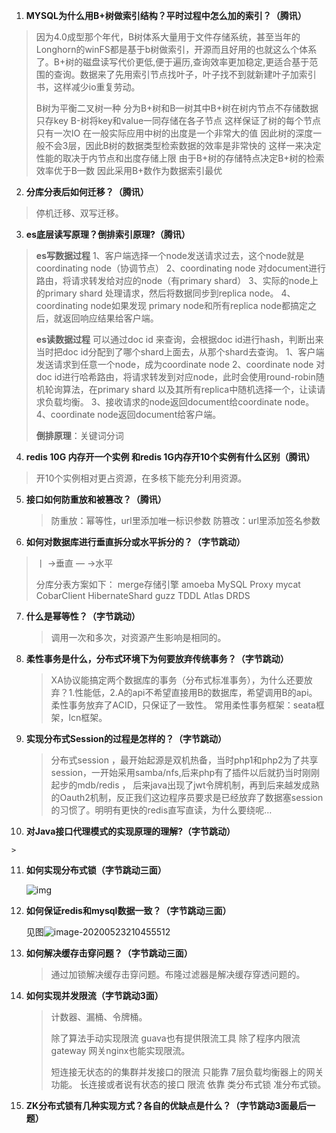 1.  **MYSQL为什么用B+树做索引结构？平时过程中怎么加的索引？（腾讯）** 

   >  因为4.0成型那个年代，B树体系大量用于文件存储系统，甚至当年的Longhorn的winFS都是基于b树做索引，开源而且好用的也就这么个体系了。B+树的磁盘读写代价更低,便于遍历,查询效率更加稳定,更适合基于范围的查询。数据来了先用索引节点找叶子，叶子找不到就新建叶子加索引书，这样减少io重复劳动。
   >
   > B树为平衡二叉树一种 分为B+树和B—树其中B+树在树内节点不存储数据只存key B-树将key和value一同存储在各子节点
   > 这样保证了树的每个节点只有一次IO
   > 在一般实际应用中树的出度是一个非常大的值 因此树的深度一般不会3层，因此B树的数据类型检索数据的效率是非常快的
   > 这样一来决定性能的取决于内节点和出度存储上限
   > 由于B+树的存储特点决定B+树的检索效率优于B—数 因此采用B+数作为数据索引最优 

2.  **分库分表后如何迁移？（腾讯）**  

   >  停机迁移、双写迁移。 

3.  **es底层读写原理？倒排索引原理?（腾讯）**

   >  **es写数据过程**
   > 1、客户端选择一个node发送请求过去，这个node就是coordinating node（协调节点）
   > 2、coordinating node 对document进行路由，将请求转发给对应的node（有primary shard）
   > 3、实际的node上的primary shard 处理请求，然后将数据同步到replica node。
   > 4、coordinating node如果发现 primary node和所有replica node都搞定之后，就返回响应结果给客户端。
   >
   > **es读数据过程**
   > 可以通过doc id 来查询，会根据doc id进行hash，判断出来当时把doc id分配到了哪个shard上面去，从那个shard去查询。
   > 1、客户端发送请求到任意一个node，成为coordinate node
   > 2、coordinate node 对doc id进行哈希路由，将请求转发到对应node，此时会使用round-robin随机轮询算法，在primary shard 以及其所有replica中随机选择一个，让读请求负载均衡。
   > 3、接收请求的node返回document给coordinate node。
   > 4、coordinate node返回document给客户端。
   >
   > **倒排原理**：关键词分词 

4.   **redis 10G 内存开一个实例 和redis 1G内存开10个实例有什么区别（腾讯）** 

   >  开10个实例相对更占资源，在多核下能充分利用资源。 

5. **接口如何防重放和被篡改？（腾讯）** 

   > 防重放：幂等性，url里添加唯一标识参数
   > 防篡改：url里添加签名参数 

6.  **如何对数据库进行垂直拆分或水平拆分的？（字节跳动）**

   >  丨 ->垂直
   >  —   ->水平
   >
   > 分库分表方案如下：
   > merge存储引擎
   > amoeba
   > MySQL Proxy
   > mycat
   > CobarClient
   > HibernateShard
   > guzz
   > TDDL
   >  Atlas
   > DRDS 

7. **什么是幂等性？（字节跳动）** 

   >  调用一次和多次，对资源产生影响是相同的。 

8. **柔性事务是什么，分布式环境下为何要放弃传统事务？（字节跳动）** 

   >  XA协议能搞定两个数据库的事务（分布式标准事务），为什么还要放弃？1.性能低，2.A的api不希望直接用B的数据库，希望调用B的api。
   > 柔性事务放弃了ACID，只保证了一致性。 
   > 常用柔性事务框架：seata框架，lcn框架。 

9. **实现分布式Session的过程是怎样的？（字节跳动）** 

   >  分布式session ，最开始起源是双机热备，当时php1和php2为了共享session，一开始采用samba/nfs,后来php有了插件以后就扔当时刚刚起步的mdb/redis ， 后来java出现了jwt令牌机制，再到后来越发成熟的Oauth2机制，反正我们这边程序员要求是已经放弃了数据塞session的习惯了。明明有更快的redis直写直读，为什么要绕呢…
   >

10.  **对Java接口代理模式的实现原理的理解?（字节跳动）** 

    > 

11. **如何实现分布式锁（字节跳动三面）** 

     ![img](E:\github项目\java-dance\面试\imgs\HK55LOXO`8Q7MPI0K3SQ$@Q.png) 

12. **如何保证redis和mysql数据一致？（字节跳动三面）** 

     见图![image-20200523210455512](E:\github项目\java-dance\面试\imgs\image-20200523210455512.png)

13. **如何解决缓存击穿问题？（字节跳动三面）** 

    >  通过加锁解决缓存击穿问题。布隆过滤器是解决缓存穿透问题的。 

14. **如何实现并发限流（字节跳动3面）** 

    > 计数器、漏桶、令牌桶。
    >
    > 除了算法手动实现限流 guava也有提供限流工具 除了程序内限流 gateway 网关nginx也能实现限流。
    >
    > 短连接无状态的的集群并发接口的限流 只能靠 7层负载均衡器上的网关功能。
    > 长连接或者说有状态的接口 限流 依靠 类分布式锁 准分布式锁。 

15.  **ZK分布式锁有几种实现方式？各自的优缺点是什么？（字节跳动3面最后一题）** 